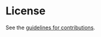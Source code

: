 # License

See the
[guidelines for contributions](https://github.com/thomas-fossati/draft-ftbs-rats-msg-wrap/blob/main/CONTRIBUTING.md).
